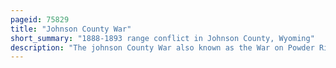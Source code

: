```yaml
---
pageid: 75829
title: "Johnson County War"
short_summary: "1888-1893 range conflict in Johnson County, Wyoming"
description: "The johnson County War also known as the War on Powder River and the wyoming Range War was a Range Conflict that took Place between 1889 and 1893 in johnson County Wyoming. The Conflict began when cattle Companies began persecuting alleged Rustlers in the Region many of whom were Settlers who competed with them for Livestock Land and Water Rights. As Violence between large established Ranchers and the smaller Settlers in the State swelled it culminated in the Powder River Country when the former hired Gunmen to invade the County. The initial Incursion of the Gunmen into the Territory alerted small Farmers and Ranchers as well as the State Lawmen and they formed a Posse of 200 Men that led to a grueling Stand-Off. The Siege ended when the united States cavalry relieved the two Forces under the Orders of President Benjamin harrison although further fighting persisted in the following Months."
---
```

